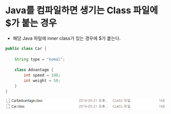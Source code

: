 # Java를 컴파일하면 생기는 Class 파일에 $가 붙는 경우

* 해당 Java 파일에 inner class가 있는 경우에 $가 붙는다.

```java
public class Car {

    String type = "nomal";

    class Advantage {
        int speed = 100;
        int weight = 50;
    }
}
```

![title](/img/classFileName$.png)
